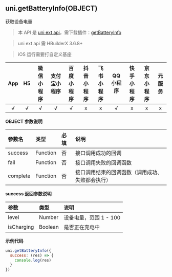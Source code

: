 ## uni.getBatteryInfo(OBJECT)

获取设备电量

> 本 API 是 [uni ext api](https://uniapp.dcloud.net.cn/api/extapi.html)，需下载插件：[getBatteryInfo](https://ext.dcloud.net.cn/plugin?id=9295)

> uni ext api 需 HBuilderX 3.6.8+

> iOS 运行需要打自定义基座

|App|H5|微信小程序|支付宝小程序|百度小程序|抖音小程序|飞书小程序|QQ小程序|快手小程序|京东小程序|元服务|
|:-:|:-:|:-:|:-:|:-:|:-:|:-:|:-:|:-:|:-:|:-:|
|√|√|√|√|√|x|x|√|x|x|x|

<!-- UNIAPPAPIJSON.getBatteryInfo.compatibility -->

**OBJECT 参数说明**

|参数名|类型|必填|说明|
|:-|:-|:-|:-|
|success|Function|否|接口调用成功的回调|
|fail|Function|否|接口调用失败的回调函数|
|complete|Function|否|接口调用结束的回调函数（调用成功、失败都会执行）|

**success 返回参数说明**

|参数|类型|说明|
|:-|:-|:-|
|level|Number|设备电量，范围 1 - 100|
|isCharging|Boolean|是否正在充电中|

**示例代码**

```js
uni.getBatteryInfo({
  success: (res) => {
    console.log(res)
  }
})
```
